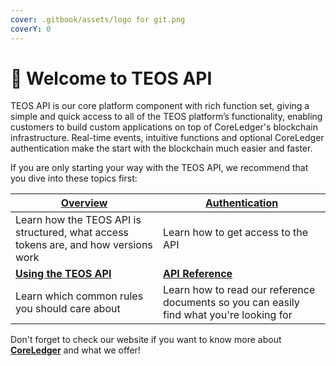 ```yaml
---
cover: .gitbook/assets/logo for git.png
coverY: 0
---
```


# 👋 Welcome to TEOS API

TEOS API is our core platform component with rich function set, giving a simple and quick access to all of the TEOS platform’s functionality, enabling customers to build custom applications on top of CoreLedger's blockchain infrastructure. Real-time events, intuitive functions and optional CoreLedger authentication make the start with the blockchain much easier and faster.

If you are only starting your way with the TEOS API, we recommend that you dive into these topics first:

| [**Overview**](using-the-teos-api/)                                                 | ****[**Authentication**](using-the-teos-api/authentication.md)****                       |
| ----------------------------------------------------------------------------------- | ---------------------------------------------------------------------------------------- |
| Learn how the TEOS API is structured, what access tokens are, and how versions work | Learn how to get access to the API                                                       |
| [**Using the TEOS API**](using-the-teos-api/)                                       | ****[**API Reference**](reference/)****                                                  |
| Learn which common rules you should care about                                      | Learn how to read our reference documents so you can easily find what you're looking for |

Don't forget to check our website if you want to know more about [**CoreLedger**](https://coreledger.net/) and what we offer!
